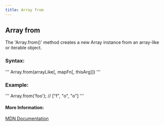 ```yaml
---
title: Array from
---
```

## Array from

The 'Array.from()' method creates a new Array instance from an array-like or iterable object.

### Syntax:
'''
Array.from(arrayLike[, mapFn[, thisArg]])
'''

### Example:
'''
Array.from('foo'); 
// ["f", "o", "o"]
'''
#### More Information:

[MDN Documentation](https://developer.mozilla.org/en-US/docs/Web/JavaScript/Reference/Global_Objects/Array/from)


